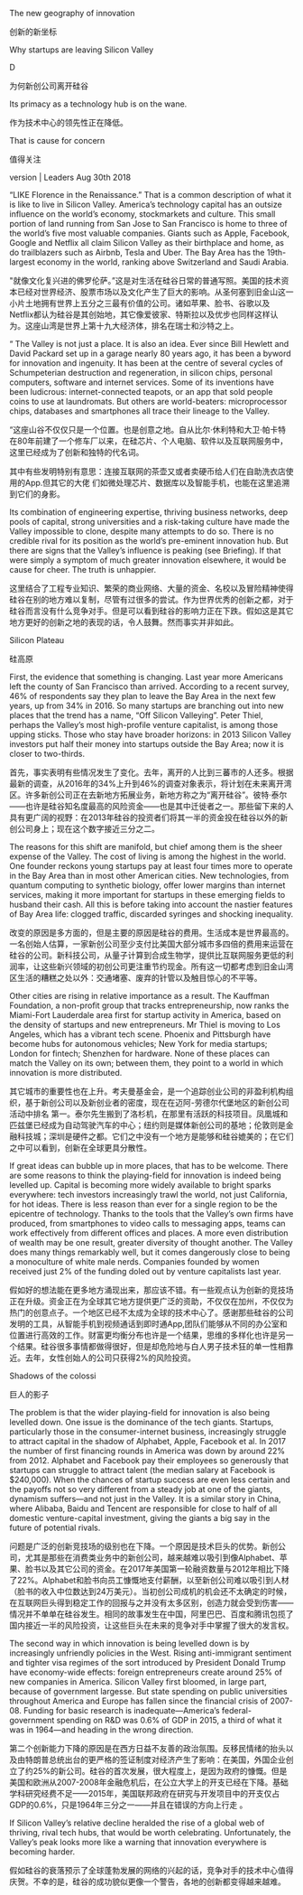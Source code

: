The new geography of innovation

 

创新的新坐标

 

Why startups are leaving Silicon Valley

D

为何新创公司离开硅谷

 

Its primacy as a technology hub is on the wane.

 

作为技术中心的领先性正在降低。

 

That is cause for concern

 

值得关注

 

version | Leaders Aug 30th 2018

“LIKE Florence in the Renaissance.” That is a common description of what it is like to live in Silicon Valley. America’s technology capital has an outsize influence on the world’s economy, stockmarkets and culture. This small portion of land running from San Jose to San Francisco is home to three of the world’s five most valuable companies. Giants such as Apple, Facebook, Google and Netflix all claim Silicon Valley as their birthplace and home, as do trailblazers such as Airbnb, Tesla and Uber. The Bay Area has the 19th-largest economy in the world, ranking above Switzerland and Saudi Arabia.

 

"就像文化复兴进的佛罗伦萨。”这是对生活在硅谷日常的普通写照。美国的技术资本已经对世界经济、股票市场以及文化产生了巨大的影响。从圣何塞到旧金山这一小片土地拥有世界上五分之三最有价值的公司。诸如苹果、脸书、谷歌以及Netflix都认为硅谷是其创始地，其它像爱彼家、特斯拉以及优步也同样这样认为。这座山湾是世界上第十九大经济体，排名在瑞士和沙特之上。

 

 

 

 

“ The Valley is not just a place. It is also an idea. Ever since Bill Hewlett and David Packard set up in a garage nearly 80 years ago, it has been a byword for innovation and ingenuity. It has been at the centre of several cycles of Schumpeterian destruction and regeneration, in silicon chips, personal computers, software and internet services. Some of its inventions have been ludicrous: internet-connected teapots, or an app that sold people coins to use at laundromats. But others are world-beaters: microprocessor chips, databases and smartphones all trace their lineage to the Valley.

“这座山谷不仅仅只是一个位置。也是创意之地。自从比尔·休利特和大卫·帕卡特在80年前建了一个修车厂以来，在硅芯片、个人电脑、软件以及互联网服务中，这里已经成为了创新和独特的代名词。

其中有些发明特别有意思：连接互联网的茶壶又或者卖硬币给人们在自助洗衣店使用的App.但其它的大佬 们如微处理芯片、数据库以及智能手机，也能在这里追溯到它们的身影。

 

Its combination of engineering expertise, thriving business networks, deep pools of capital, strong universities and a risk-taking culture have made the Valley impossible to clone, despite many attempts to do so. There is no credible rival for its position as the world’s pre-eminent innovation hub. But there are signs that the Valley’s influence is peaking (see Briefing). If that were simply a symptom of much greater innovation elsewhere, it would be cause for cheer. The truth is unhappier.

 

这里结合了工程专业知识、繁荣的商业网络、大量的资金、名校以及冒险精神使得硅谷在别的地方难以复制，尽管有过很多的尝试。作为世界优秀的创新之都，对于硅谷而言没有什么竞争对手。但是可以看到硅谷的影响力正在下跌。假如这是其它地方更好的创新之地的表现的话，令人鼓舞。然而事实并非如此。

 

 

Silicon Plateau

硅高原

 

First, the evidence that something is changing. Last year more Americans left the county of San Francisco than arrived. According to a recent survey, 46% of respondents say they plan to leave the Bay Area in the next few years, up from 34% in 2016. So many startups are branching out into new places that the trend has a name, “Off Silicon Valleying”. Peter Thiel, perhaps the Valley’s most high-profile venture capitalist, is among those upping sticks. Those who stay have broader horizons: in 2013 Silicon Valley investors put half their money into startups outside the Bay Area; now it is closer to two-thirds.

首先，事实表明有些情况发生了变化。去年，离开的人比到三蕃市的人还多。根据最新的调查，从2016年的34%上升到46%的调查对象表示，将计划在未来离开湾区。许多新创公司正在去新地方拓展业务，新地方称之为“离开硅谷”。彼特·泰尔——也许是硅谷知名度最高的风险资金——也是其中迁徙者之一。那些留下来的人具有更广阔的视野：在2013年硅谷的投资者们将其一半的资金投在硅谷以外的新创公司身上；现在这个数字接近三分之二。

 

 

The reasons for this shift are manifold, but chief among them is the sheer expense of the Valley. The cost of living is among the highest in the world. One founder reckons young startups pay at least four times more to operate in the Bay Area than in most other American cities. New technologies, from quantum computing to synthetic biology, offer lower margins than internet services, making it more important for startups in these emerging fields to husband their cash. All this is before taking into account the nastier features of Bay Area life: clogged traffic, discarded syringes and shocking inequality.

改变的原因是多方面的，但是主要的原因是硅谷的费用。生活成本是世界最高的。一名创始人估算，一家新创公司至少支付比美国大部分城市多四倍的费用来运营在硅谷的公司。新科技公司，从量子计算到合成生物学，提供比互联网服务更低的利润率，让这些新兴领域的初创公司更注重节约现金。所有这一切都考虑到旧金山湾区生活的糟糕之处以外：交通堵塞、废弃的针管以及触目惊心的不平等。

 

Other cities are rising in relative importance as a result. The Kauffman Foundation, a non-profit group that tracks entrepreneurship, now ranks the Miami-Fort Lauderdale area first for startup activity in America, based on the density of startups and new entrepreneurs. Mr Thiel is moving to Los Angeles, which has a vibrant tech scene. Phoenix and Pittsburgh have become hubs for autonomous vehicles; New York for media startups; London for fintech; Shenzhen for hardware. None of these places can match the Valley on its own; between them, they point to a world in which innovation is more distributed.

其它城市的重要性也在上升。考夫曼基金会，是一个追踪创业公司的非盈利机构组织，基于新创公司以及新创业者的密度，现在在迈阿-劳德尔代堡地区的新创公司活动中排名 第一。泰尔先生搬到了洛杉机，在那里有活跃的科技项目。凤凰城和匹兹堡已经成为自动驾驶汽车的中心；纽约则是媒体新创公司的基地；伦敦则是金融科技城；深圳是硬件之都。它们之中没有一个地方是能够和硅谷媲美的；在它们之中可以看到，创新在全球更具分散性。

 

If great ideas can bubble up in more places, that has to be welcome. There are some reasons to think the playing-field for innovation is indeed being levelled up. Capital is becoming more widely available to bright sparks everywhere: tech investors increasingly trawl the world, not just California, for hot ideas. There is less reason than ever for a single region to be the epicentre of technology. Thanks to the tools that the Valley’s own firms have produced, from smartphones to video calls to messaging apps, teams can work effectively from different offices and places. A more even distribution of wealth may be one result, greater diversity of thought another. The Valley does many things remarkably well, but it comes dangerously close to being a monoculture of white male nerds. Companies founded by women received just 2% of the funding doled out by venture capitalists last year.

 

假如好的想法能在更多地方涌现出来，那应该不错。有一些观点认为创新的竞技场正在升级。资金正在为全球其它地方提供更广泛的资助，不仅仅在加州，不仅仅为热门的创意点子。一个地区已经不太成为全球的技术中心了。感谢那些硅谷的公司发明的工具，从智能手机到视频通话到即时通App,团队们能够从不同的办公室和位置进行高效的工作。财富更均衡分布也许是一个结果，思维的多样化也许是另一个结果。硅谷很多事情都做得很好，但是却危险地与白人男子技术狂的单一性相靠近。去年，女性创始人的公司只获得2%的风险投资。

 

Shadows of the colossi

巨人的影子

 

The problem is that the wider playing-field for innovation is also being levelled down. One issue is the dominance of the tech giants. Startups, particularly those in the consumer-internet business, increasingly struggle to attract capital in the shadow of Alphabet, Apple, Facebook et al. In 2017 the number of first financing rounds in America was down by around 22% from 2012. Alphabet and Facebook pay their employees so generously that startups can struggle to attract talent (the median salary at Facebook is $240,000). When the chances of startup success are even less certain and the payoffs not so very different from a steady job at one of the giants, dynamism suffers—and not just in the Valley. It is a similar story in China, where Alibaba, Baidu and Tencent are responsible for close to half of all domestic venture-capital investment, giving the giants a big say in the future of potential rivals.

问题是广泛的创新竞技场的级别也在下降。一个原因是技术巨头的优势。新创公司，尤其是那些在消费类业务中的新创公司，越来越难以吸引到像Alphabet、苹果、脸书以及其它公司的资金。在2017年美国第一轮融资数量与2012年相比下降了22%。Alphabet和脸书向员工慷慨地支付薪酬，以至新创公司难以吸引到人材（脸书的收入中位数达到24万美元）。当初创公司成机的机会还不太确定的时候，在互联网巨头得到稳定工作的回报与之并没有太多区别，创造力就会受到伤害——情况并不单单在硅谷发生。相同的故事发生在中国，阿里巴巴、百度和腾讯包揽了国内接近一半的风险投资，让这些巨头在未来的竞争对手中掌握了很大的发言权。

 

 

 

 

 

The second way in which innovation is being levelled down is by increasingly unfriendly policies in the West. Rising anti-immigrant sentiment and tighter visa regimes of the sort introduced by President Donald Trump have economy-wide effects: foreign entrepreneurs create around 25% of new companies in America. Silicon Valley first bloomed, in large part, because of government largesse. But state spending on public universities throughout America and Europe has fallen since the financial crisis of 2007-08. Funding for basic research is inadequate—America’s federal-government spending on R&D was 0.6% of GDP in 2015, a third of what it was in 1964—and heading in the wrong direction.

第二个创新能力下降的原因是在西方日益不友善的政治氛围。反移民情绪的抬头以及由特朗普总统出台的更严格的签证制度对经济产生了影响：在美国，外国企业创立了约25%的新公司。硅谷的首次发展，很大程度上，是因为政府的慷慨。但是美国和欧洲从2007-2008年金融危机后，在公立大学上的开支已经在下降。基础学科研究经费不足——2015年，美国联邦政府在研究与开发项目中的开支仅占GDP的0.6%，只是1964年三分之一——并且在错误的方向上行走 。

 

 

If Silicon Valley’s relative decline heralded the rise of a global web of thriving, rival tech hubs, that would be worth celebrating. Unfortunately, the Valley’s peak looks more like a warning that innovation everywhere is becoming harder.

假如硅谷的衰落预示了全球蓬勃发展的网络的兴起的话，竞争对手的技术中心值得庆贺。不幸的是，硅谷的成功貌似更像一个警告，各地的创新都变得越来越难。